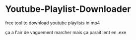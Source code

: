 # Youtube-Playlist-Downloader
free tool to download youtube playlists in mp4

ça a l'air de vaguement marcher mais ça parait lent en .exe
